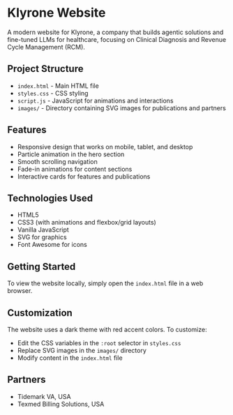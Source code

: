 # Klyrone Website

A modern website for Klyrone, a company that builds agentic solutions and fine-tuned LLMs for healthcare, focusing on Clinical Diagnosis and Revenue Cycle Management (RCM).

## Project Structure

- `index.html` - Main HTML file
- `styles.css` - CSS styling
- `script.js` - JavaScript for animations and interactions
- `images/` - Directory containing SVG images for publications and partners

## Features

- Responsive design that works on mobile, tablet, and desktop
- Particle animation in the hero section
- Smooth scrolling navigation
- Fade-in animations for content sections
- Interactive cards for features and publications

## Technologies Used

- HTML5
- CSS3 (with animations and flexbox/grid layouts)
- Vanilla JavaScript
- SVG for graphics
- Font Awesome for icons

## Getting Started

To view the website locally, simply open the `index.html` file in a web browser.

## Customization

The website uses a dark theme with red accent colors. To customize:

- Edit the CSS variables in the `:root` selector in `styles.css`
- Replace SVG images in the `images/` directory
- Modify content in the `index.html` file

## Partners

- Tidemark VA, USA
- Texmed Billing Solutions, USA
